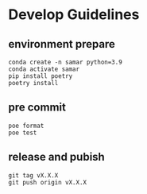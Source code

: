 # Develop Guidelines
## environment prepare
```
conda create -n samar python=3.9
conda activate samar
pip install poetry
poetry install
```
## pre commit
```
poe format
poe test
```
## release and pubish
```
git tag vX.X.X
git push origin vX.X.X
```